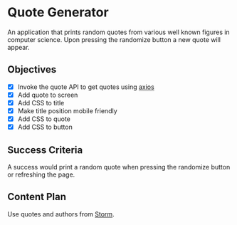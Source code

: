# Quote Generator
An application that prints random quotes from various well known figures in computer science. Upon pressing the randomize button a new
quote will appear.

## Objectives
- [X] Invoke the quote API to get quotes using [axios](https://github.com/axios/axios)
- [X] Add quote to screen
- [X] Add CSS to title 
- [X] Make title position mobile friendly
- [X] Add CSS to quote
- [X] Add CSS to button

## Success Criteria
A success would print a random quote when pressing the randomize button or refreshing the page.

## Content Plan
Use quotes and authors from [Storm](http://quotes.stormconsultancy.co.uk/api). 
